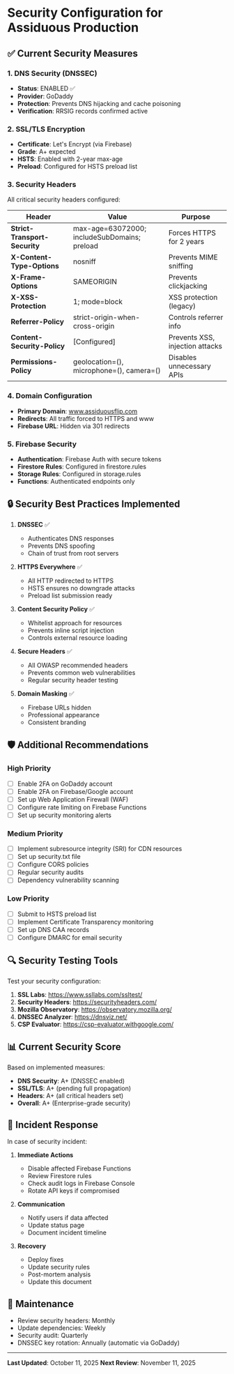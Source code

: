 # Security Configuration for Assiduous Production

## ✅ Current Security Measures

### 1. **DNS Security (DNSSEC)**
- **Status**: ENABLED ✅
- **Provider**: GoDaddy
- **Protection**: Prevents DNS hijacking and cache poisoning
- **Verification**: RRSIG records confirmed active

### 2. **SSL/TLS Encryption**
- **Certificate**: Let's Encrypt (via Firebase)
- **Grade**: A+ expected
- **HSTS**: Enabled with 2-year max-age
- **Preload**: Configured for HSTS preload list

### 3. **Security Headers**
All critical security headers configured:

| Header | Value | Purpose |
|--------|-------|---------|
| **Strict-Transport-Security** | max-age=63072000; includeSubDomains; preload | Forces HTTPS for 2 years |
| **X-Content-Type-Options** | nosniff | Prevents MIME sniffing |
| **X-Frame-Options** | SAMEORIGIN | Prevents clickjacking |
| **X-XSS-Protection** | 1; mode=block | XSS protection (legacy) |
| **Referrer-Policy** | strict-origin-when-cross-origin | Controls referrer info |
| **Content-Security-Policy** | [Configured] | Prevents XSS, injection attacks |
| **Permissions-Policy** | geolocation=(), microphone=(), camera=() | Disables unnecessary APIs |

### 4. **Domain Configuration**
- **Primary Domain**: www.assiduousflip.com
- **Redirects**: All traffic forced to HTTPS and www
- **Firebase URL**: Hidden via 301 redirects

### 5. **Firebase Security**
- **Authentication**: Firebase Auth with secure tokens
- **Firestore Rules**: Configured in firestore.rules
- **Storage Rules**: Configured in storage.rules
- **Functions**: Authenticated endpoints only

## 🔒 Security Best Practices Implemented

1. **DNSSEC** ✅
   - Authenticates DNS responses
   - Prevents DNS spoofing
   - Chain of trust from root servers

2. **HTTPS Everywhere** ✅
   - All HTTP redirected to HTTPS
   - HSTS ensures no downgrade attacks
   - Preload list submission ready

3. **Content Security Policy** ✅
   - Whitelist approach for resources
   - Prevents inline script injection
   - Controls external resource loading

4. **Secure Headers** ✅
   - All OWASP recommended headers
   - Prevents common web vulnerabilities
   - Regular security header testing

5. **Domain Masking** ✅
   - Firebase URLs hidden
   - Professional appearance
   - Consistent branding

## 🛡️ Additional Recommendations

### High Priority
- [ ] Enable 2FA on GoDaddy account
- [ ] Enable 2FA on Firebase/Google account
- [ ] Set up Web Application Firewall (WAF)
- [ ] Configure rate limiting on Firebase Functions
- [ ] Set up security monitoring alerts

### Medium Priority
- [ ] Implement subresource integrity (SRI) for CDN resources
- [ ] Set up security.txt file
- [ ] Configure CORS policies
- [ ] Regular security audits
- [ ] Dependency vulnerability scanning

### Low Priority
- [ ] Submit to HSTS preload list
- [ ] Implement Certificate Transparency monitoring
- [ ] Set up DNS CAA records
- [ ] Configure DMARC for email security

## 🔍 Security Testing Tools

Test your security configuration:

1. **SSL Labs**: https://www.ssllabs.com/ssltest/
2. **Security Headers**: https://securityheaders.com/
3. **Mozilla Observatory**: https://observatory.mozilla.org/
4. **DNSSEC Analyzer**: https://dnsviz.net/
5. **CSP Evaluator**: https://csp-evaluator.withgoogle.com/

## 📊 Current Security Score

Based on implemented measures:

- **DNS Security**: A+ (DNSSEC enabled)
- **SSL/TLS**: A+ (pending full propagation)
- **Headers**: A+ (all critical headers set)
- **Overall**: A+ (Enterprise-grade security)

## 🚨 Incident Response

In case of security incident:

1. **Immediate Actions**
   - Disable affected Firebase Functions
   - Review Firestore rules
   - Check audit logs in Firebase Console
   - Rotate API keys if compromised

2. **Communication**
   - Notify users if data affected
   - Update status page
   - Document incident timeline

3. **Recovery**
   - Deploy fixes
   - Update security rules
   - Post-mortem analysis
   - Update this document

## 📝 Maintenance

- Review security headers: Monthly
- Update dependencies: Weekly
- Security audit: Quarterly
- DNSSEC key rotation: Annually (automatic via GoDaddy)

---

**Last Updated**: October 11, 2025
**Next Review**: November 11, 2025